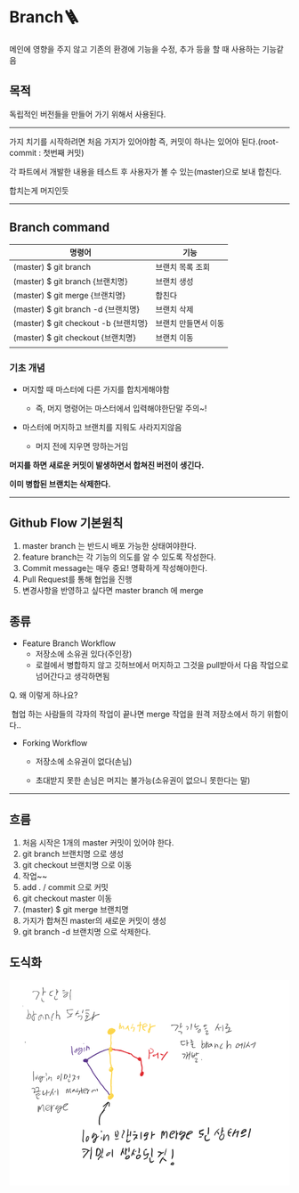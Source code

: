 # Branch🪜

메인에 영향을 주지 않고 기존의 환경에 기능을 수정, 추가 등을 할 때 사용하는 기능같음



## 목적

독립적인 버전들을 만들어 가기 위해서 사용된다.

---



가지 치기를 시작하려면 처음 가지가 있어야함 즉, 커밋이 하나는 있어야 된다.(root-commit : 첫번째 커밋)



각 파트에서 개발한 내용을  테스트 후 사용자가 볼 수 있는(master)으로 보내 합친다.

합치는게 머지인듯

---



## Branch command

| 명령어                                | 기능                 |
| ------------------------------------- | -------------------- |
| (master) $ git branch                 | 브랜치 목록 조회     |
| (master) $ git branch {브랜치명}      | 브랜치 생성          |
| (master) $ git merge {브랜치명}       | 합친다               |
| (master) $ git branch -d {브랜치명}   | 브랜치 삭제          |
| (master) $ git checkout -b {브랜치명} | 브랜치 만들면서 이동 |
| (master) $ git checkout {브랜치명}    | 브랜치 이동          |
|                                       |                      |

### 기초 개념



- 머지할 때 마스터에 다른 가지를 합치게해야함
  - 즉, 머지 명령어는 마스터에서 입력해야한단말 주의~! 

- 마스터에 머지하고 브랜치를 지워도 사라지지않음 
  - 머지 전에 지우면 망하는거임

 

**머지를 하면 새로운 커밋이 발생하면서 합쳐진 버전이 생긴다.**

**이미 병합된 브랜치는 삭제한다.**

---

## Github Flow 기본원칙

1.  master branch 는 반드시 배포 가능한 상태여야한다.
2. feature branch는 각 기능의 의도를 알 수 있도록 작성한다.
3. Commit message는 매우 중요! 명확하게 작성해야한다.
4. Pull Request를 통해 협업을 진행
5. 변경사항을 반영하고 싶다면 master branch 에 merge







## 종류

- Feature Branch Workflow
  - 저장소에 소유권 있다(주인장)
  - 로컬에서 병합하지 않고 깃허브에서 머지하고 그것을 pull받아서 다음 작업으로 넘어간다고 생각하면됨

Q. 왜 이렇게 하나요?

​		협업 하는 사람들의 각자의 작업이 끝나면 merge 작업을 원격 저장소에서 하기 위함이다.. 



- Forking Workflow

  - 저장소에 소유권이 없다(손님)

  - 초대받지 못한 손님은 머지는 불가능(소유권이 없으니 못한다는 말)

    

     

---

## 흐름

1. 처음 시작은 1개의 master 커밋이 있어야 한다.
2. git branch 브랜치명 으로 생성 
3. git checkout 브랜치명 으로 이동
4. 작업~~
5. add . / commit 으로 커밋 
6. git checkout master 이동
7. (master) $ git  merge 브랜치명
8. 가지가 합쳐진 master의 새로운 커밋이 생성
9. git branch -d 브랜치명  으로 삭제한다. 





## 도식화

![image-20220707191129980](Branch.assets/image-20220707191129980-16571886933581.png)